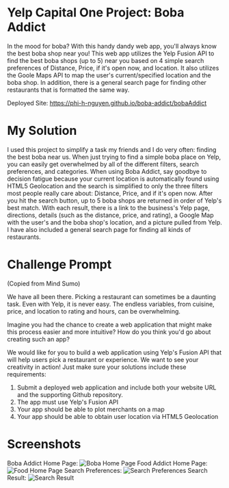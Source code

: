 # Yelp Capital One Project: Boba Addict
In the mood for boba? With this handy dandy web app, you'll always know the best boba shop near you! This web app utilizes the Yelp Fusion API to find the best boba shops (up to 5) near you based on 4 simple search preferences of Distance, Price, if it's open now, and location. It also utilizes the Goole Maps API to map the user's current/specified location and the boba shop. In addition, there is a general search page for finding other restaurants that is formatted the same way.

Deployed Site: https://phi-h-nguyen.github.io/boba-addict/bobaAddict

# My Solution
I used this project to simplify a task my friends and I do very often: finding the best boba near us. When just trying to find a simple boba place on Yelp, you can easily get overwhelmed by all of the different filters, search preferences, and categories. When using Boba Addict, say goodbye to decision fatigue because your current location is automatically found using HTML5 Geolocation and the search is simplified to only the three filters most people really care about: Distance, Price, and if it's open now. After you hit the search button, up to 5 boba shops are returned in order of Yelp's best match. With each result, there is a link to the  business's Yelp page, directions, details (such as the distance, price, and rating), a Google Map with the user's and the boba shop's location, and a picture pulled from Yelp. I have also included a general search page for finding all kinds of restaurants.

# Challenge Prompt
(Copied from Mind Sumo)

We have all been there. Picking a restaurant can sometimes be a daunting task. Even with Yelp, it is never easy. The endless variables, from cuisine, price, and location to rating and hours, can be overwhelming.

Imagine you had the chance to create a web application that might make this process easier and more intuitive? How do you think you'd go about creating such an app?

We would like for you to build a web application using Yelp's Fusion API that will help users pick a restaurant or experience.  We want to see your creativity in action! Just make sure your solutions include these requirements:

1. Submit a deployed web application and include both your website URL and the supporting Github repository.
2. The app must use Yelp's Fusion API
3. Your app should be able to plot merchants on a map
4. Your app should be able to obtain user location via HTML5 Geolocation

# Screenshots
Boba Addict Home Page:
![Boba Home Page](https://i.ibb.co/VDj84g1/bobaHome.jpg)
Food Addict Home Page:
![Food Home Page](https://i.ibb.co/jzYKn1Q/foodHome.jpg)
Search Preferences:
![Search Preferences](https://i.ibb.co/jfGcRgy/boba-Search-Pref.jpg)
Search Result:
![Search Result](https://i.ibb.co/wyB8w8s/Search.jpg)
